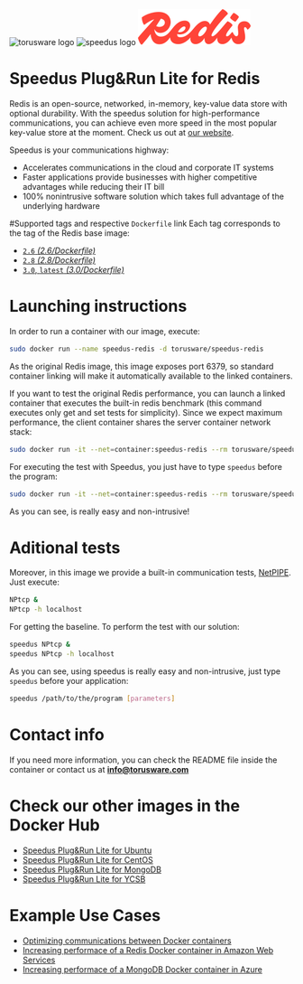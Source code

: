 ![torusware logo](http://dl.torusware.com/images/torusware_isotipo_small.png "Torusware")
![speedus logo](http://dl.torusware.com/images/speedus_small.jpg "Speedus")
![redis logo](https://raw.githubusercontent.com/docker-library/docs/master/redis/logo.png "Redis")
# Speedus Plug&Run Lite for Redis
Redis is an open-source, networked, in-memory, key-value data store with optional durability. With the speedus solution for high-performance communications, you can achieve even more speed in the most popular key-value store at the moment. Check us out at [our website](https://bit.ly/1MKxCuh).

Speedus is your communications highway:

- Accelerates communications in the cloud and corporate IT systems
- Faster applications provide businesses with higher competitive advantages while reducing their IT bill
- 100% nonintrusive software solution which takes full advantage of the underlying hardware

#Supported tags and respective `Dockerfile` link
Each tag corresponds to the tag of the Redis base image:

- [`2.6` *(2.6/Dockerfile)*](https://github.com/torusware/speedus-redis/tree/master/2.6 "2.6 Dockerfile")
- [`2.8` *(2.8/Dockerfile)*](https://github.com/torusware/speedus-redis/tree/master/2.8 "2.8 Dockerfile")
- [`3.0`, `latest` *(3.0/Dockerfile)*](https://github.com/torusware/speedus-redis/tree/master/3.0 "3.0 Dockerfile")

# Launching instructions
In order to run a container with our image, execute:
```bash
sudo docker run --name speedus-redis -d torusware/speedus-redis
```
As the original Redis image, this image exposes port 6379, so standard container linking will make it automatically available to the linked containers.

If you want to test the original Redis performance, you can launch a linked container that executes the built-in redis benchmark (this command executes only get and set tests for simplicity). Since we expect maximum performance, the client container shares the server container network stack:
```bash
sudo docker run -it --net=container:speedus-redis --rm torusware/speedus-redis sh -c 'exec redis-benchmark -t get,set'
```
For executing the test with Speedus, you just have to type `speedus` before the program:
```bash
sudo docker run -it --net=container:speedus-redis --rm torusware/speedus-redis sh -c 'exec speedus redis-benchmark -t get,set'
```
As you can see, is really easy and non-intrusive!

# Aditional tests

Moreover, in this image we provide a built-in communication tests, [NetPIPE](http://bitspjoule.org/netpipe/ "NetPIPE"). Just execute:
```bash
NPtcp &
NPtcp -h localhost
```
For getting the baseline. To perform the test with our solution:
```bash
speedus NPtcp &
speedus NPtcp -h localhost
```
As you can see, using speedus is really easy and non-intrusive, just type `speedus` before your application:
```bash
speedus /path/to/the/program [parameters]
```
# Contact info

If you need more information, you can check the README file inside the container or contact us at **info@torusware.com**

# Check our other images in the Docker Hub

- [Speedus Plug&Run Lite for Ubuntu](https://registry.hub.docker.com/u/torusware/speedus-ubuntu/)
- [Speedus Plug&Run Lite for CentOS](https://registry.hub.docker.com/u/torusware/speedus-centos/)
- [Speedus Plug&Run Lite for MongoDB](https://registry.hub.docker.com/u/torusware/speedus-mongo/)
- [Speedus Plug&Run Lite for YCSB](https://registry.hub.docker.com/u/torusware/speedus-ycsb/)

# Example Use Cases

- [Optimizing communications between Docker containers](https://bit.ly/1IZdodU)
- [Increasing performace of a Redis Docker container in Amazon Web Services](https://bit.ly/1KsVBJW)
- [Increasing performace of a MongoDB Docker container in Azure](https://bit.ly/1LgUzDV)


